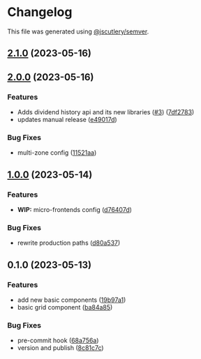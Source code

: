 # Changelog

This file was generated using [@jscutlery/semver](https://github.com/jscutlery/semver).

## [2.1.0](https://github.com/clayton-duarte/amalg/compare/stocks-public-2.0.0...stocks-public-2.1.0) (2023-05-16)

## [2.0.0](https://github.com/clayton-duarte/amalg/compare/stocks-public-1.0.0...stocks-public-2.0.0) (2023-05-16)

### Features

- Adds dividend history api and its new libraries ([#3](https://github.com/clayton-duarte/amalg/issues/3)) ([7df2783](https://github.com/clayton-duarte/amalg/commit/7df2783c720a51a6754af7b4fea58469b1870691))
- updates manual release ([e49017d](https://github.com/clayton-duarte/amalg/commit/e49017dd246c036617238b76153a9568f679f609))

### Bug Fixes

- multi-zone config ([11521aa](https://github.com/clayton-duarte/amalg/commit/11521aac8907452dddc54aceb5f93d9908befc46))

## [1.0.0](https://github.com/clayton-duarte/cpd/compare/stocks-public-0.1.0...stocks-public-1.0.0) (2023-05-14)

### Features

- **WIP:** micro-frontends config ([d76407d](https://github.com/clayton-duarte/cpd/commit/d76407d7932791e995a40b7a7e68eeb0c5dc1422))

### Bug Fixes

- rewrite production paths ([d80a537](https://github.com/clayton-duarte/cpd/commit/d80a537aca75847c8b66caf8d1845d20f4ee9227))

## 0.1.0 (2023-05-13)

### Features

- add new basic components ([19b97a1](https://github.com/clayton-duarte/cpd/commit/19b97a1d1af3652579d5cd7077886a6aff6d8c6b))
- basic grid component ([ba84a85](https://github.com/clayton-duarte/cpd/commit/ba84a858612394f985ee8f365925774b33e7c01a))

### Bug Fixes

- pre-commit hook ([68a756a](https://github.com/clayton-duarte/cpd/commit/68a756a9de569229a1cfc7f66ba24dfc28014c1f))
- version and publish ([8c81c7c](https://github.com/clayton-duarte/cpd/commit/8c81c7ca317c1445a248d01aa1b79a225ffeb747))
